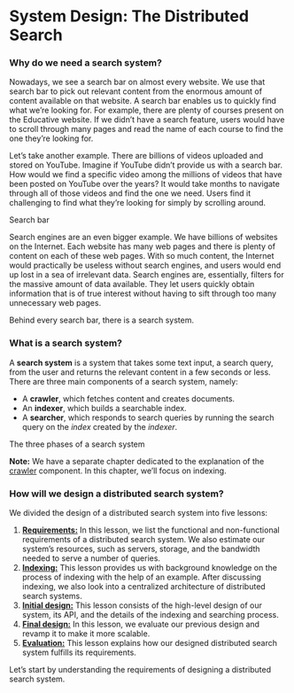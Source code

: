 # System Design: The Distributed Search

### Why do we need a search system? <a href="#why-do-we-need-a-search-system-0" id="why-do-we-need-a-search-system-0"></a>

Nowadays, we see a search bar on almost every website. We use that search bar to pick out relevant content from the enormous amount of content available on that website. A search bar enables us to quickly find what we’re looking for. For example, there are plenty of courses present on the Educative website. If we didn’t have a search feature, users would have to scroll through many pages and read the name of each course to find the one they’re looking for.

Let’s take another example. There are billions of videos uploaded and stored on YouTube. Imagine if YouTube didn’t provide us with a search bar. How would we find a specific video among the millions of videos that have been posted on YouTube over the years? It would take months to navigate through all of those videos and find the one we need. Users find it challenging to find what they’re looking for simply by scrolling around.

Search bar

Search engines are an even bigger example. We have billions of websites on the Internet. Each website has many web pages and there is plenty of content on each of these web pages. With so much content, the Internet would practically be useless without search engines, and users would end up lost in a sea of irrelevant data. Search engines are, essentially, filters for the massive amount of data available. They let users quickly obtain information that is of true interest without having to sift through too many unnecessary web pages.

Behind every search bar, there is a search system.

### What is a search system? <a href="#what-is-a-search-system-0" id="what-is-a-search-system-0"></a>

A **search system** is a system that takes some text input, a search query, from the user and returns the relevant content in a few seconds or less. There are three main components of a search system, namely:

* A **crawler**, which fetches content and creates documents.
* An **indexer**, which builds a searchable index.
* A **searcher**, which responds to search queries by running the search query on the _index_ created by the _indexer_.

The three phases of a search system

**Note:** We have a separate chapter dedicated to the explanation of the [crawler](https://www.educative.io/collection/page/10370001/4941429335392256/4695113376989184) component. In this chapter, we’ll focus on indexing.

### How will we design a distributed search system? <a href="#how-will-we-design-a-distributed-search-system-0" id="how-will-we-design-a-distributed-search-system-0"></a>

We divided the design of a distributed search system into five lessons:

1. [**Requirements:**](https://www.educative.io/collection/page/10370001/4941429335392256/5706146547761152) In this lesson, we list the functional and non-functional requirements of a distributed search system. We also estimate our system’s resources, such as servers, storage, and the bandwidth needed to serve a number of queries.
2. [**Indexing:**](https://www.educative.io/collection/page/10370001/4941429335392256/6595902341120000) This lesson provides us with background knowledge on the process of indexing with the help of an example. After discussing indexing, we also look into a centralized architecture of distributed search systems.
3. [**Initial design:**](https://www.educative.io/collection/page/10370001/4941429335392256/6573171574046720) This lesson consists of the high-level design of our system, its API, and the details of the indexing and searching process.
4. [**Final design:**](https://www.educative.io/collection/page/10370001/4941429335392256/5899429382455296) In this lesson, we evaluate our previous design and revamp it to make it more scalable.
5. [**Evaluation:**](https://www.educative.io/collection/page/10370001/4941429335392256/4962799423324160) This lesson explains how our designed distributed search system fulfills its requirements.

Let’s start by understanding the requirements of designing a distributed search system.
